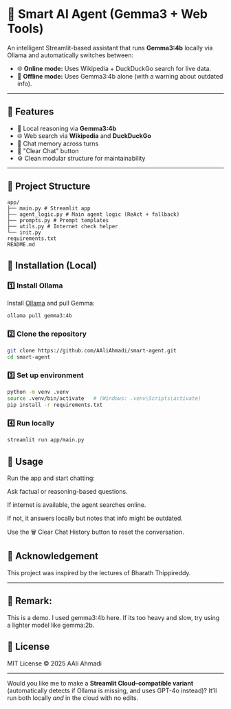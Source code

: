 # 🤖 Smart AI Agent (Gemma3 + Web Tools)

An intelligent Streamlit-based assistant that runs **Gemma3:4b** locally via Ollama and automatically switches between:

- 🌐 **Online mode:** Uses Wikipedia + DuckDuckGo search for live data.
- 📴 **Offline mode:** Uses Gemma3:4b alone (with a warning about outdated info).

---

## 🚀 Features

- 🧠 Local reasoning via **Gemma3:4b**
- 🌐 Web search via **Wikipedia** and **DuckDuckGo**
- 💬 Chat memory across turns
- 🧹 "Clear Chat" button
- ⚙️ Clean modular structure for maintainability

---

## 🧱 Project Structure

```
app/
├── main.py # Streamlit app
├── agent_logic.py # Main agent logic (ReAct + fallback)
├── prompts.py # Prompt templates
├── utils.py # Internet check helper
└── init.py
requirements.txt
README.md
```





## 🧩 Installation (Local)

### 1️⃣ Install Ollama
Install [Ollama](https://ollama.com/download) and pull Gemma:

```bash
ollama pull gemma3:4b
```

### 2️⃣ Clone the repository
```bash
git clone https://github.com/AAliAhmadi/smart-agent.git
cd smart-agent
```

### 3️⃣ Set up environment
```bash
python -m venv .venv
source .venv/bin/activate   # (Windows: .venv\Scripts\activate)
pip install -r requirements.txt
```

### 4️⃣ Run locally
```bash
streamlit run app/main.py
```

## 🧠 Usage

Run the app and start chatting:

Ask factual or reasoning-based questions.

If internet is available, the agent searches online.

If not, it answers locally but notes that info might be outdated.

Use the 🗑️ Clear Chat History button to reset the conversation.



## 🙏 Acknowledgement
This project was inspired by the lectures of Bharath Thippireddy.

---

## 🧠 Remark: 

This is a demo. I used gemma3:4b here. If its too heavy and slow, try using a lighter model like gemma:2b.


## 📄 License

MIT License © 2025 AAli Ahmadi

---

Would you like me to make a **Streamlit Cloud–compatible variant** (automatically detects if Ollama is missing, and uses GPT-4o instead)? It’ll run both locally *and* in the cloud with no edits.


